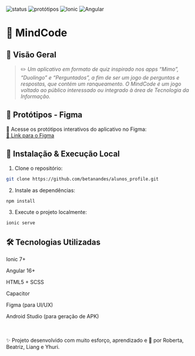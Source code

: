 ![status](https://img.shields.io/badge/status-em%20construção-yellow)
![protótipos](https://img.shields.io/badge/protótipos-prontos-brightgreen)
![Ionic](https://img.shields.io/badge/Ionic-7+-informational)
![Angular](https://img.shields.io/badge/Angular-16+-dd0031)
<!--![versão](https://img.shields.io/badge/versão-0.1.0-blue)--->
<!--![apk](https://img.shields.io/badge/APK-disponível-success)--->


# 📱 MindCode

## 🧠 Visão Geral

> ✏️ _Um aplicativo em formato de quiz inspirado nos apps “Mimo”, “Duolingo” e “Perguntados”, a fim de ser um jogo de perguntas e respostas, que contém um ranqueamento. O MindCode é um jogo voltado ao público interessado ou integrado à área de Tecnologia da Informação._

## 🎨 Protótipos - Figma

📌 Acesse os protótipos interativos do aplicativo no Figma:  
[🔗 Link para o Figma](https://www.figma.com/proto/Eb5E4imEQ8erZzAbjcGxSC/MindCode?node-id=0-1&t=GL1yL2AkdTuxKTeJ-1)


## 🚀 Instalação & Execução Local

1. Clone o repositório:
```bash
git clone https://github.com/betanandes/alunos_profile.git
```

2. Instale as dependências:

```bash
npm install
```

3. Execute o projeto localmente:
 ```bash
ionic serve
```

## 🛠️ Tecnologias Utilizadas
Ionic 7+

Angular 16+

HTML5 + SCSS

Capacitor

Figma (para UI/UX)

Android Studio (para geração de APK)<br><br><br>

✨ Projeto desenvolvido com muito esforço, aprendizado e 💙 por Roberta, Beatriz, Liang e Yhuri.

